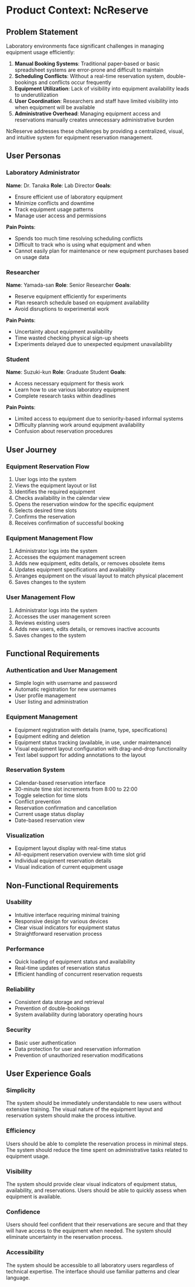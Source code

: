 # Product Context: NcReserve

## Problem Statement
Laboratory environments face significant challenges in managing equipment usage efficiently:

1. **Manual Booking Systems**: Traditional paper-based or basic spreadsheet systems are error-prone and difficult to maintain
2. **Scheduling Conflicts**: Without a real-time reservation system, double-bookings and conflicts occur frequently
3. **Equipment Utilization**: Lack of visibility into equipment availability leads to underutilization
4. **User Coordination**: Researchers and staff have limited visibility into when equipment will be available
5. **Administrative Overhead**: Managing equipment access and reservations manually creates unnecessary administrative burden

NcReserve addresses these challenges by providing a centralized, visual, and intuitive system for equipment reservation management.

## User Personas

### Laboratory Administrator
**Name**: Dr. Tanaka
**Role**: Lab Director
**Goals**:
- Ensure efficient use of laboratory equipment
- Minimize conflicts and downtime
- Track equipment usage patterns
- Manage user access and permissions

**Pain Points**:
- Spends too much time resolving scheduling conflicts
- Difficult to track who is using what equipment and when
- Cannot easily plan for maintenance or new equipment purchases based on usage data

### Researcher
**Name**: Yamada-san
**Role**: Senior Researcher
**Goals**:
- Reserve equipment efficiently for experiments
- Plan research schedule based on equipment availability
- Avoid disruptions to experimental work

**Pain Points**:
- Uncertainty about equipment availability
- Time wasted checking physical sign-up sheets
- Experiments delayed due to unexpected equipment unavailability

### Student
**Name**: Suzuki-kun
**Role**: Graduate Student
**Goals**:
- Access necessary equipment for thesis work
- Learn how to use various laboratory equipment
- Complete research tasks within deadlines

**Pain Points**:
- Limited access to equipment due to seniority-based informal systems
- Difficulty planning work around equipment availability
- Confusion about reservation procedures

## User Journey

### Equipment Reservation Flow
1. User logs into the system
2. Views the equipment layout or list
3. Identifies the required equipment
4. Checks availability in the calendar view
5. Opens the reservation window for the specific equipment
6. Selects desired time slots
7. Confirms the reservation
8. Receives confirmation of successful booking

### Equipment Management Flow
1. Administrator logs into the system
2. Accesses the equipment management screen
3. Adds new equipment, edits details, or removes obsolete items
4. Updates equipment specifications and availability
5. Arranges equipment on the visual layout to match physical placement
6. Saves changes to the system

### User Management Flow
1. Administrator logs into the system
2. Accesses the user management screen
3. Reviews existing users
4. Adds new users, edits details, or removes inactive accounts
5. Saves changes to the system

## Functional Requirements

### Authentication and User Management
- Simple login with username and password
- Automatic registration for new usernames
- User profile management
- User listing and administration

### Equipment Management
- Equipment registration with details (name, type, specifications)
- Equipment editing and deletion
- Equipment status tracking (available, in use, under maintenance)
- Visual equipment layout configuration with drag-and-drop functionality
- Text label support for adding annotations to the layout

### Reservation System
- Calendar-based reservation interface
- 30-minute time slot increments from 8:00 to 22:00
- Toggle selection for time slots
- Conflict prevention
- Reservation confirmation and cancellation
- Current usage status display
- Date-based reservation view

### Visualization
- Equipment layout display with real-time status
- All-equipment reservation overview with time slot grid
- Individual equipment reservation details
- Visual indication of current equipment usage

## Non-Functional Requirements

### Usability
- Intuitive interface requiring minimal training
- Responsive design for various devices
- Clear visual indicators for equipment status
- Straightforward reservation process

### Performance
- Quick loading of equipment status and availability
- Real-time updates of reservation status
- Efficient handling of concurrent reservation requests

### Reliability
- Consistent data storage and retrieval
- Prevention of double-bookings
- System availability during laboratory operating hours

### Security
- Basic user authentication
- Data protection for user and reservation information
- Prevention of unauthorized reservation modifications

## User Experience Goals

### Simplicity
The system should be immediately understandable to new users without extensive training. The visual nature of the equipment layout and reservation system should make the process intuitive.

### Efficiency
Users should be able to complete the reservation process in minimal steps. The system should reduce the time spent on administrative tasks related to equipment usage.

### Visibility
The system should provide clear visual indicators of equipment status, availability, and reservations. Users should be able to quickly assess when equipment is available.

### Confidence
Users should feel confident that their reservations are secure and that they will have access to the equipment when needed. The system should eliminate uncertainty in the reservation process.

### Accessibility
The system should be accessible to all laboratory users regardless of technical expertise. The interface should use familiar patterns and clear language.
